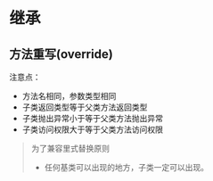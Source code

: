 # 继承

## 方法重写(override)

注意点：

- 方法名相同，参数类型相同
- 子类返回类型等于父类方法返回类型
- 子类抛出异常小于等于父类方法抛出异常
- 子类访问权限大于等于父类方法访问权限

> 为了兼容里式替换原则
>
> - 任何基类可以出现的地方，子类一定可以出现。

